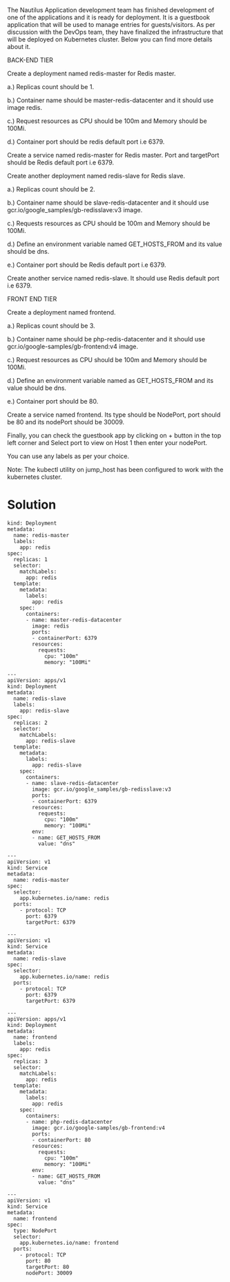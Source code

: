 The Nautilus Application development team has finished development of one of the applications and it is ready for deployment. It is a guestbook application that will be used to manage entries for guests/visitors. As per discussion with the DevOps team, they have finalized the infrastructure that will be deployed on Kubernetes cluster. Below you can find more details about it.



BACK-END TIER

Create a deployment named redis-master for Redis master.

a.) Replicas count should be 1.

b.) Container name should be master-redis-datacenter and it should use image redis.

c.) Request resources as CPU should be 100m and Memory should be 100Mi.

d.) Container port should be redis default port i.e 6379.

Create a service named redis-master for Redis master. Port and targetPort should be Redis default port i.e 6379.

Create another deployment named redis-slave for Redis slave.

a.) Replicas count should be 2.

b.) Container name should be slave-redis-datacenter and it should use gcr.io/google_samples/gb-redisslave:v3 image.

c.) Requests resources as CPU should be 100m and Memory should be 100Mi.

d.) Define an environment variable named GET_HOSTS_FROM and its value should be dns.

e.) Container port should be Redis default port i.e 6379.

Create another service named redis-slave. It should use Redis default port i.e 6379.

FRONT END TIER

Create a deployment named frontend.

a.) Replicas count should be 3.

b.) Container name should be php-redis-datacenter and it should use gcr.io/google-samples/gb-frontend:v4 image.

c.) Request resources as CPU should be 100m and Memory should be 100Mi.

d.) Define an environment variable named as GET_HOSTS_FROM and its value should be dns.

e.) Container port should be 80.

Create a service named frontend. Its type should be NodePort, port should be 80 and its nodePort should be 30009.

Finally, you can check the guestbook app by clicking on + button in the top left corner and Select port to view on Host 1 then enter your nodePort.

You can use any labels as per your choice.

Note: The kubectl utility on jump_host has been configured to work with the kubernetes cluster.




Solution
================================================================
```apiVersion: apps/v1
kind: Deployment
metadata:
  name: redis-master
  labels:
    app: redis
spec:
  replicas: 1
  selector:
    matchLabels:
      app: redis
  template:
    metadata:
      labels:
        app: redis
    spec:
      containers:
      - name: master-redis-datacenter
        image: redis
        ports:
        - containerPort: 6379
        resources:
          requests:
            cpu: "100m"
            memory: "100Mi"

---
apiVersion: apps/v1
kind: Deployment
metadata:
  name: redis-slave
  labels:
    app: redis-slave
spec:
  replicas: 2
  selector:
    matchLabels:
      app: redis-slave
  template:
    metadata:
      labels:
        app: redis-slave
    spec:
      containers:
      - name: slave-redis-datacenter
        image: gcr.io/google_samples/gb-redisslave:v3
        ports:
        - containerPort: 6379
        resources:
          requests:
            cpu: "100m"
            memory: "100Mi"
        env:
        - name: GET_HOSTS_FROM
          value: "dns"

---
apiVersion: v1
kind: Service
metadata:
  name: redis-master
spec:
  selector:
    app.kubernetes.io/name: redis
  ports:
    - protocol: TCP
      port: 6379
      targetPort: 6379

---
apiVersion: v1
kind: Service
metadata:
  name: redis-slave
spec:
  selector:
    app.kubernetes.io/name: redis
  ports:
    - protocol: TCP
      port: 6379
      targetPort: 6379

---
apiVersion: apps/v1
kind: Deployment
metadata:
  name: frontend
  labels:
    app: redis
spec:
  replicas: 3
  selector:
    matchLabels:
      app: redis
  template:
    metadata:
      labels:
        app: redis
    spec:
      containers:
      - name: php-redis-datacenter
        image: gcr.io/google-samples/gb-frontend:v4
        ports:
        - containerPort: 80
        resources:
          requests:
            cpu: "100m"
            memory: "100Mi"
        env:
        - name: GET_HOSTS_FROM
          value: "dns"

---
apiVersion: v1
kind: Service
metadata:
  name: frontend
spec:
  type: NodePort
  selector:
    app.kubernetes.io/name: frontend
  ports:
    - protocol: TCP
      port: 80
      targetPort: 80
      nodePort: 30009
```
